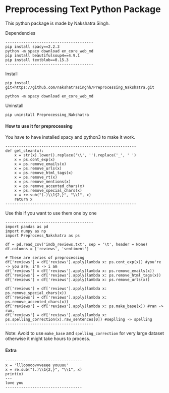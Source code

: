# Preprocessing Text Python Package

This python package is made by Nakshatra Singh.

Dependencies
```
---------------------------------------
pip install spacy==2.2.3
python -m spacy download en_core_web_md
pip install beautifulsoup4==4.9.1
pip install textblob==0.15.3
---------------------------------------

```

Install 

`pip install git+https://github.com/nakshatrasinghh/Preprocessing_Nakshatra.git`

`python -m spacy download en_core_web_md`

Uninstall

`pip uninstall Preprocessing_Nakshatra`

#### How to use it for preprocessing
You have to have installed spacy and python3 to make it work.

```
----------------------------------------------------------
def get_clean(x):
    x = str(x).lower().replace('\\', '').replace('_', ' ')
    x = ps.cont_exp(x)
    x = ps.remove_emails(x)
    x = ps.remove_urls(x)
    x = ps.remove_html_tags(x)
    x = ps.remove_rt(x)
    x = ps.remove_mentions(x)
    x = ps.remove_accented_chars(x)
    x = ps.remove_special_chars(x)
    x = re.sub("(.)\\1{2,}", "\\1", x)
    return x
----------------------------------------------------------
```

Use this if you want to use them one by one
```
---------------------------------------
import pandas as pd
import numpy as np
import Preprocess_Nakshatra as ps

df = pd.read_csv('imdb_reviews.txt', sep = '\t', header = None)
df.columns = ['reviews', 'sentiment']

# These are series of preprocessing
df['reviews'] = df['reviews'].apply(lambda x: ps.cont_exp(x)) #you're -> you are; i'm -> i am
df['reviews'] = df['reviews'].apply(lambda x: ps.remove_emails(x))
df['reviews'] = df['reviews'].apply(lambda x: ps.remove_html_tags(x))
df['reviews'] = df['reviews'].apply(lambda x: ps.remove_urls(x))

df['reviews'] = df['reviews'].apply(lambda x: ps.remove_special_chars(x))
df['reviews'] = df['reviews'].apply(lambda x: ps.remove_accented_chars(x))
df['reviews'] = df['reviews'].apply(lambda x: ps.make_base(x)) #ran -> run,
df['reviews'] = df['reviews'].apply(lambda x: ps.spelling_correction(x).raw_sentences[0]) #seplling -> spelling
---------------------------------------
```

Note: Avoid to use `make_base` and `spelling_correction` for very large dataset otherwise it might take hours to process.


#### Extra

```
----------------------------------
x = 'lllooooovvveeee youuuu'
x = re.sub("(.)\\1{2,}", "\\1", x)
print(x)
---
love you
----------------------------------
```
